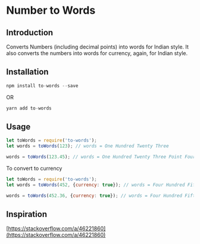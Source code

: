 # Number to Words

## Introduction

Converts Numbers (including decimal points) into words for Indian style. It also converts the numbers into words for currency, again, for Indian style.

## Installation

```js
npm install to-words --save
```

OR

```js
yarn add to-words
```


## Usage

```js
let toWords = require('to-words');
let words = toWords(123); // words = One Hundred Twenty Three

words = toWords(123.45); // words = One Hundred Twenty Three Point Fourty Five
```

To convert to currency

```js
let toWords = require('to-words');
let words = toWords(452, {currency: true}); // words = Four Hundred Fifty Two Rupee Only

words = toWords(452.36, {currency: true}); // words = Four Hundred Fifty Two Rupee And Thirty Six Paise Only
```


## Inspiration
[https://stackoverflow.com/a/46221860](https://stackoverflow.com/a/46221860)
